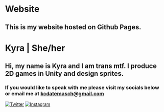 # Website
## This is my website hosted on Github Pages.



# Kyra | She/her
## Hi, my name is Kyra and I am trans mtf. I produce 2D games in Unity and design sprites. 
### If you would like to speak with me please visit my socials below or email me at kcdatemasch@gmail.com

[![Twitter](https://img.shields.io/badge/Twitter-%231DA1F2.svg?style=for-the-badge&logo=Twitter&logoColor=white)](https://twitter.com/KyraberCrystal)
[![Instagram](https://img.shields.io/badge/Instagram-%23E4405F.svg?style=for-the-badge&logo=Instagram&logoColor=white)](https://www.instagram.com/KyraberCrystal)
